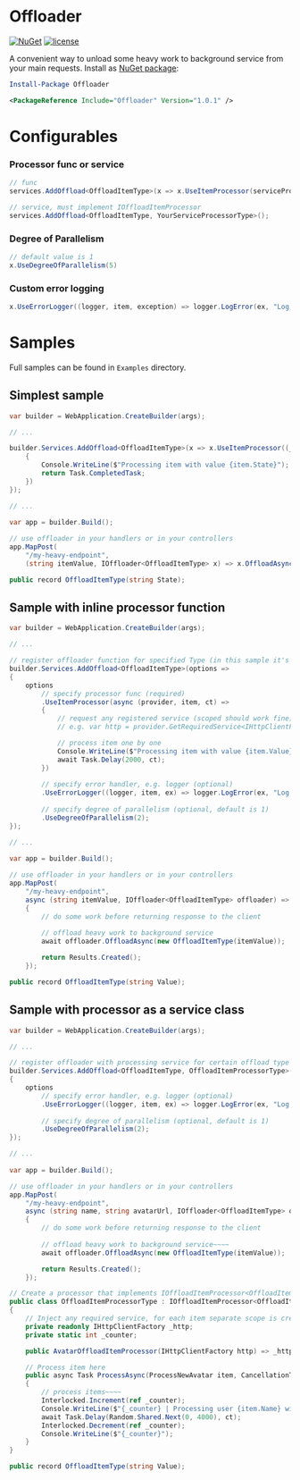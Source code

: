 # Offloader

[![NuGet](https://img.shields.io/nuget/v/Offloader.svg?style=flat-square)](https://www.nuget.org/packages/Offloader/)
[![license](https://img.shields.io/github/license/ImoutoChan/Offloader.svg?style=flat-square)](https://github.com/ImoutoChan/Offloader)

A convenient way to unload some heavy work to background service from your main requests.  Install as [NuGet package](https://www.nuget.org/packages/Offloader/):

```powershell
Install-Package Offloader
```
```xml
<PackageReference Include="Offloader" Version="1.0.1" />
```
# Configurables
### Processor func or service
```csharp
// func
services.AddOffload<OffloadItemType>(x => x.UseItemProcessor(serviceProvider, item, ct) => ...);

// service, must implement IOffloadItemProcessor
services.AddOffload<OffloadItemType, YourServiceProcessorType>();
```
### Degree of Parallelism
```csharp
// default value is 1
x.UseDegreeOfParallelism(5)
```
### Custom error logging
```csharp
x.UseErrorLogger((logger, item, exception) => logger.LogError(ex, "Log in any format {WithValues}", item.Value))
```
# Samples
Full samples can be found in `Examples` directory.
## Simplest sample
```csharp
var builder = WebApplication.CreateBuilder(args);

// ...

builder.Services.AddOffload<OffloadItemType>(x => x.UseItemProcessor((_, item, _) => 
    {
        Console.WriteLine($"Processing item with value {item.State}");
        return Task.CompletedTask;
    })
});

// ...
    
var app = builder.Build();

// use offloader in your handlers or in your controllers
app.MapPost(
    "/my-heavy-endpoint", 
    (string itemValue, IOffloader<OffloadItemType> x) => x.OffloadAsync(new OffloadItemType(itemState)));

public record OffloadItemType(string State);
```
## Sample with inline processor function
```csharp
var builder = WebApplication.CreateBuilder(args);

// ...

// register offloader function for specified Type (in this sample it's OffloadItemType)
builder.Services.AddOffload<OffloadItemType>(options =>
{
    options
        // specify processor func (required)
        .UseItemProcessor(async (provider, item, ct) =>
        {
            // request any registered service (scoped should work fine)
            // e.g. var http = provider.GetRequiredService<IHttpClientFactory>();

            // process item one by one
            Console.WriteLine($"Processing item with value {item.Value}");
            await Task.Delay(2000, ct);
        })
        
        // specify error handler, e.g. logger (optional)
        .UseErrorLogger((logger, item, ex) => logger.LogError(ex, "Log in any format {WithValues}", item.Value))
        
        // specify degree of parallelism (optional, default is 1)
        .UseDegreeOfParallelism(2);
});

// ...
    
var app = builder.Build();

// use offloader in your handlers or in your controllers
app.MapPost(
    "/my-heavy-endpoint", 
    async (string itemValue, IOffloader<OffloadItemType> offloader) =>
    {
        // do some work before returning response to the client
        
        // offload heavy work to background service
        await offloader.OffloadAsync(new OffloadItemType(itemValue)); 

        return Results.Created();
    });

public record OffloadItemType(string Value);
```
## Sample with processor as a service class
```csharp
var builder = WebApplication.CreateBuilder(args);

// ...

// register offloader with processing service for certain offload type (in this sample it's ItemProcessorType and OffloadItemType)
builder.Services.AddOffload<OffloadItemType, OffloadItemProcessorType>(options =>
{
    options
        // specify error handler, e.g. logger (optional)
        .UseErrorLogger((logger, item, ex) => logger.LogError(ex, "Log in any format {WithValues}", item.Value))
        
        // specify degree of parallelism (optional, default is 1)
        .UseDegreeOfParallelism(2);
});

// ...
    
var app = builder.Build();

// use offloader in your handlers or in your controllers
app.MapPost(
    "/my-heavy-endpoint", 
    async (string name, string avatarUrl, IOffloader<OffloadItemType> offloader) =>
    {
        // do some work before returning response to the client
        
        // offload heavy work to background service~~~~
        await offloader.OffloadAsync(new OffloadItemType(itemValue)); 

        return Results.Created();
    });

// Create a processor that implements IOffloadItemProcessor<OffloadItemType>
public class OffloadItemProcessorType : IOffloadItemProcessor<OffloadItemType>
{
    // Inject any required service, for each item separate scope is created
    private readonly IHttpClientFactory _http;
    private static int _counter;

    public AvatarOffloadItemProcessor(IHttpClientFactory http) => _http = http;

    // Process item here
    public async Task ProcessAsync(ProcessNewAvatar item, CancellationToken ct)
    {
        // process items~~~~
        Interlocked.Increment(ref _counter);
        Console.WriteLine($"{_counter} | Processing user {item.Name} with avatar {item.AvatarUrl}");
        await Task.Delay(Random.Shared.Next(0, 4000), ct);
        Interlocked.Decrement(ref _counter);
        Console.WriteLine($"{_counter}");
    }
}

public record OffloadItemType(string Value);
```
